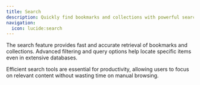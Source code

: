 ```yaml
---
title: Search
description: Quickly find bookmarks and collections with powerful search.
navigation:
  icon: lucide:search
---
```


The search feature provides fast and accurate retrieval of bookmarks and collections. Advanced filtering and query options help locate specific items even in extensive databases.

Efficient search tools are essential for productivity, allowing users to focus on relevant content without wasting time on manual browsing.
